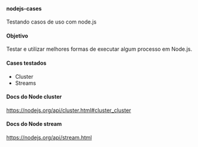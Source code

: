 #### nodejs-cases

Testando casos de uso com node.js

#### Objetivo

Testar e utilizar melhores formas de executar algum processo em Node.js.


#### Cases testados

* Cluster
* Streams

#### Docs do Node cluster

https://nodejs.org/api/cluster.html#cluster_cluster

#### Docs do Node stream
https://nodejs.org/api/stream.html